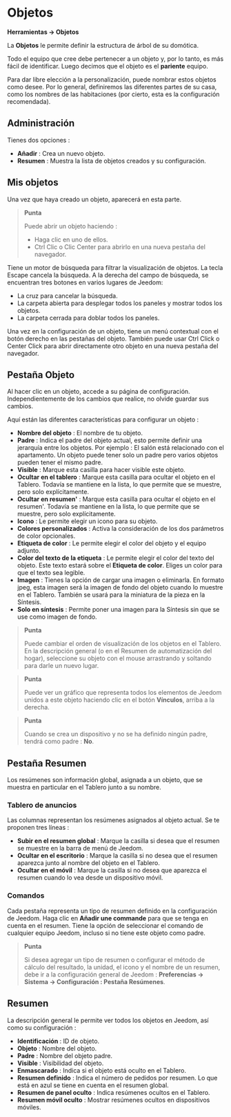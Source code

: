 # Objetos
**Herramientas → Objetos**

La **Objetos** le permite definir la estructura de árbol de su domótica.

Todo el equipo que cree debe pertenecer a un objeto y, por lo tanto, es más fácil de identificar. Luego decimos que el objeto es el **pariente** equipo.

Para dar libre elección a la personalización, puede nombrar estos objetos como desee. Por lo general, definiremos las diferentes partes de su casa, como los nombres de las habitaciones (por cierto, esta es la configuración recomendada).

## Administración

Tienes dos opciones :
- **Añadir** : Crea un nuevo objeto.
- **Resumen** : Muestra la lista de objetos creados y su configuración.

## Mis objetos

Una vez que haya creado un objeto, aparecerá en esta parte.

> **Punta**
>
> Puede abrir un objeto haciendo :
> - Haga clic en uno de ellos.
> - Ctrl Clic o Clic Center para abrirlo en una nueva pestaña del navegador.

Tiene un motor de búsqueda para filtrar la visualización de objetos. La tecla Escape cancela la búsqueda.
A la derecha del campo de búsqueda, se encuentran tres botones en varios lugares de Jeedom:

- La cruz para cancelar la búsqueda.
- La carpeta abierta para desplegar todos los paneles y mostrar todos los objetos.
- La carpeta cerrada para doblar todos los paneles.

Una vez en la configuración de un objeto, tiene un menú contextual con el botón derecho en las pestañas del objeto. También puede usar Ctrl Click o Center Click para abrir directamente otro objeto en una nueva pestaña del navegador.

## Pestaña Objeto

Al hacer clic en un objeto, accede a su página de configuración. Independientemente de los cambios que realice, no olvide guardar sus cambios.

Aquí están las diferentes características para configurar un objeto :

- **Nombre del objeto** : El nombre de tu objeto.
- **Padre** : Indica el padre del objeto actual, esto permite definir una jerarquía entre los objetos. Por ejemplo : El salón está relacionado con el apartamento. Un objeto puede tener solo un padre pero varios objetos pueden tener el mismo padre.
- **Visible** : Marque esta casilla para hacer visible este objeto.
- **Ocultar en el tablero** : Marque esta casilla para ocultar el objeto en el Tablero. Todavía se mantiene en la lista, lo que permite que se muestre, pero solo explícitamente.
- **Ocultar en resumen'** : Marque esta casilla para ocultar el objeto en el resumen'. Todavía se mantiene en la lista, lo que permite que se muestre, pero solo explícitamente.
- **Icono** : Le permite elegir un icono para su objeto.
- **Colores personalizados** : Activa la consideración de los dos parámetros de color opcionales.
- **Etiqueta de color** : Le permite elegir el color del objeto y el equipo adjunto.
- **Color del texto de la etiqueta** : Le permite elegir el color del texto del objeto. Este texto estará sobre el **Etiqueta de color**. Eliges un color para que el texto sea legible.
- **Imagen** : Tienes la opción de cargar una imagen o eliminarla. En formato jpeg, esta imagen será la imagen de fondo del objeto cuando lo muestre en el Tablero. También se usará para la miniatura de la pieza en la Síntesis.
- **Solo en síntesis** : Permite poner una imagen para la Síntesis sin que se use como imagen de fondo.

> **Punta**
>
> Puede cambiar el orden de visualización de los objetos en el Tablero. En la descripción general (o en el Resumen de automatización del hogar), seleccione su objeto con el mouse arrastrando y soltando para darle un nuevo lugar.

> **Punta**
>
> Puede ver un gráfico que representa todos los elementos de Jeedom unidos a este objeto haciendo clic en el botón **Vínculos**, arriba a la derecha.

> **Punta**
>
> Cuando se crea un dispositivo y no se ha definido ningún padre, tendrá como padre : **No**.

## Pestaña Resumen

Los resúmenes son información global, asignada a un objeto, que se muestra en particular en el Tablero junto a su nombre.

### Tablero de anuncios

Las columnas representan los resúmenes asignados al objeto actual. Se te proponen tres líneas :

- **Subir en el resumen global** : Marque la casilla si desea que el resumen se muestre en la barra de menú de Jeedom.
- **Ocultar en el escritorio** : Marque la casilla si no desea que el resumen aparezca junto al nombre del objeto en el Tablero.
- **Ocultar en el móvil** : Marque la casilla si no desea que aparezca el resumen cuando lo vea desde un dispositivo móvil.

### Comandos

Cada pestaña representa un tipo de resumen definido en la configuración de Jeedom. Haga clic en **Añadir une commande** para que se tenga en cuenta en el resumen. Tiene la opción de seleccionar el comando de cualquier equipo Jeedom, incluso si no tiene este objeto como padre.

> **Punta**
>
> Si desea agregar un tipo de resumen o configurar el método de cálculo del resultado, la unidad, el icono y el nombre de un resumen, debe ir a la configuración general de Jeedom : **Preferencias → Sistema → Configuración : Pestaña Resúmenes**.

## Resumen

La descripción general le permite ver todos los objetos en Jeedom, así como su configuración :

- **Identificación** : ID de objeto.
- **Objeto** : Nombre del objeto.
- **Padre** : Nombre del objeto padre.
- **Visible** : Visibilidad del objeto.
- **Enmascarado** : Indica si el objeto está oculto en el Tablero.
- **Resumen definido** : Indica el número de pedidos por resumen. Lo que está en azul se tiene en cuenta en el resumen global.
- **Resumen de panel oculto** : Indica resúmenes ocultos en el Tablero.
- **Resumen móvil oculto** : Mostrar resúmenes ocultos en dispositivos móviles.
